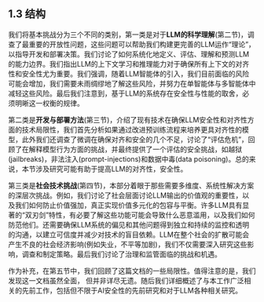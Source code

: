 ## 1.3 结构

我们将基本挑战分为三个不同的类别，第一类是对于**LLM的科学理解**(第二节)，调查了最重要的开放性问题，这些问题可以帮助我们构建更完善的LLM运作“理论”，以指导开发和部署决策。我们讨论了如何系统化地定义、评估、理解和预测LLM的能力边界。我们指出LLM的上下文学习和推理能力对于确保所有上下文的对齐性和安全性尤为重要。我们强调，随着LLM智能体的引入，我们目前面临的风险可能会增加，我们需要未雨绸缪地了解这些风险，并努力在单智能体与多智能体中减轻这些风险。最后我们注意到，基于LLM的系统存在安全性与性能的取舍，必须明晰这一权衡的规律。

第二类是**开发与部署方法**(第三节)，介绍了现有技术在确保LLM安全性和对齐性方面的技术局限性，我们首先分析如果通过改进预训练流程来培养更具对齐性的模型，此外我们还调查了微调在确保对齐和安全的几个不足，讨论了“评估危机”，回顾了在解释模型行为方面的挑战，并最终提供了一个评估的安全挑战，如越狱(jailbreaks)，非法注入(prompt-injections)和数据中毒(data poisoning)。总的来说，本节涉及研究可能有助于提高LLM的对齐性，安全性。 

第三类是**社会技术挑战**(第四节)，本部分着眼于那些需要多维度、系统性解决方案的深层次挑战。例如，我们讨论了社会层面讨论LLM输出的价值观的重要性，以及我们如何防止价值强加，真正实现价值多元化的包容与平衡。许多LLM具有显著的“双刃剑”特性，有必要了解这些功能可能会导致什么恶意滥用，以及我们如何防范他们。还需要确保LLM系统的偏见和其他问题得到独立和持续的监控和透明的沟通，以建立可信度并减少对技术的盲目依赖。LLM在整个社会的扩散可能会产生不良的社会经济影响(例如失业，不平等加剧)，我们不仅需要深入研究这些影响，调查和制定策略。最后我们讨论了治理和监管面临的挑战和机遇。

作为补充，在第五节中，我们回顾了这篇文档的一些局限性。值得注意的是，我们发现这一文档虽然全面， 但并非详尽无遗。随后我们详细概述了与本工作广泛相关的先前工作，包括但不限于AI安全性的先前研究和对于LLM各种相关研究。